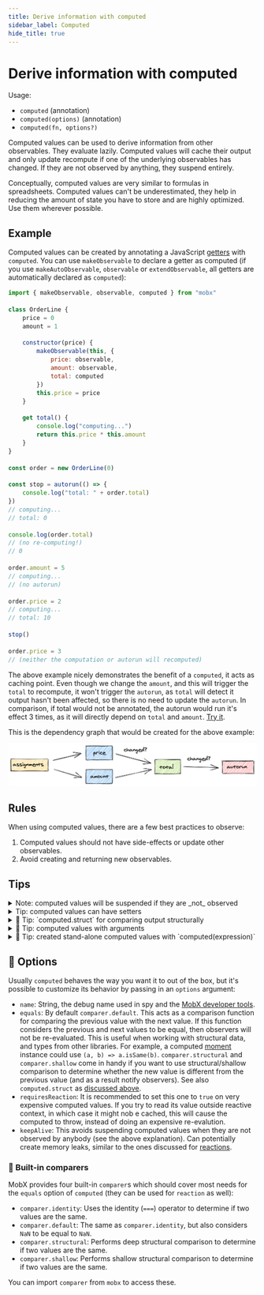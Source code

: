 ```yaml
---
title: Derive information with computed
sidebar_label: Computed
hide_title: true
---
```


<script async type="text/javascript" src="//cdn.carbonads.com/carbon.js?serve=CEBD4KQ7&placement=mobxjsorg" id="_carbonads_js"></script>

# Derive information with computed

Usage:

-   `computed` (annotation)
-   `computed(options)` (annotation)
-   `computed(fn, options?)`

Computed values can be used to derive information from other observables.
They evaluate lazily.
Computed values will cache their output and only update recompute if one of the underlying observables has changed.
If they are not observed by anything, they suspend entirely.

Conceptually, computed values are very similar to formulas in spreadsheets.
Computed values can't be underestimated, they help in reducing the amount of state you have to store and are highly optimized. Use them wherever possible.

## Example

Computed values can be created by annotating a JavaScript [getters](https://developer.mozilla.org/en-US/docs/Web/JavaScript/Reference/Functions/get) with `computed`.
You can use `makeObservable` to declare a getter as computed (if you use `makeAutoObservable`, `observable` or `extendObservable`, all getters are automatically declared as `computed`):

```javascript
import { makeObservable, observable, computed } from "mobx"

class OrderLine {
    price = 0
    amount = 1

    constructor(price) {
        makeObservable(this, {
            price: observable,
            amount: observable,
            total: computed
        })
        this.price = price
    }

    get total() {
        console.log("computing...")
        return this.price * this.amount
    }
}

const order = new OrderLine(0)

const stop = autorun(() => {
    console.log("total: " + order.total)
})
// computing...
// total: 0

console.log(order.total)
// (no re-computing!)
// 0

order.amount = 5
// computing...
// (no autorun)

order.price = 2
// computing...
// total: 10

stop()

order.price = 3
// (neither the computation or autorun will recomputed)
```

The above example nicely demonstrates the benefit of a `computed`, it acts as caching point.
Even though we change the `amount`, and this will trigger the `total` to recompute,
it won't trigger the `autorun`, as `total` will detect it output hasn't been affected, so there is no need to update the `autorun`.
In comparison, if total would not be annotated, the autorun would run it's effect 3 times,
as it will directly depend on `total` and `amount`. [Try it](https://codesandbox.io/s/computed-3cjo9?file=/src/index.tsx).

This is the dependency graph that would be created for the above example:

![computed graph](../assets/computed-example.png)

## Rules

When using computed values, there are a few best practices to observe:

1. Computed values should not have side-effects or update other observables.
2. Avoid creating and returning new observables.

## Tips

<details><summary>Note: computed values will be suspended if they are _not_ observed</summary>

It sometimes confuses people new to MobX (perhaps used to a library like [Reselect](https://github.com/reduxjs/reselect)) that if you create a computed property but don't use it anywhere in a reaction, it is not memoized and appears to be recomputed more often than necessary.
For example, if we'd extend the above example with calling `console.log(order.total)` twice, after we called `stop()`, the value would be recomputed twice.

This allows MobX to automatically suspend computations that are not actively in use,
to avoid unnecessary updates to computed values that are not being accessed. But if a computed property is _not_ in use by some reaction, computed expressions are evaluated each time their value is requested, so they just behave like a normal property.

So if you fiddle around, computed properties might not seem efficient. But when applied in a project that uses `observer`, `autorun` etc, they become very efficient.

The following code demonstrates the issue.

```javascript
// OrderLine has a computed property `total`
const line = new OrderLine(2.0)

// if you access line.total outside of a reaction it is recomputed every time
setInterval(() => {
    console.log(line.total)
}, 60)
```

It can be overridden by setting annotating with the `keepAlive` flag ([try it](https://codesandbox.io/s/computed-3cjo9?file=/src/index.tsx)) or by creating a no-op `autorun(() => { someObject.someComputed })` (which can nicely be cleaned up later if needed).
Note that both solutions have the risk of creating memory leaks; changing the default behavior here is an anti-pattern.

MobX can be configured to report an error when computeds are accessed outside an reactive context with the [`computedRequiresReaction`](configure#computedrequiresreaction) option.

</details>

<details><summary>Tip: computed values can have setters</summary>

It is possible to define a [setter](https://developer.mozilla.org/en-US/docs/Web/JavaScript/Reference/Functions/set) for computed values as well. Note that these setters cannot be used to alter the value of the computed property directly,
but they can be used as 'inverse' of the derivation. Setters are automatically marked as actions. For example:

```javascript
class Dimension {
    length = 2

    constructor() {
        makeAutoObservable(this)
    }

    get squared() {
        return this.length * this.length
    }
    set squared(value) {
        this.length = Math.sqrt(value)
    }
}
```

</details>

<details><summary>🚀 Tip: `computed.struct` for comparing output structurally </summary>

If the output of a computed value, that is structurally equivalent to the previous computation, doesn't need to notify observers, `computed.struct` can be used. It will make a structural comparison first (rather than a reference equality check) before notifying observers. Example:

```javascript
class Box {
    width = 0
    height = 0

    constructor() {
        makeObsevable(this, {
            x: observable,
            y: observable,
            topRight: computed.struct
        })
    }

    get topRight() {
        return {
            x: this.width,
            y: this.height
        }
    }
}
```

By default the output of a `computed` is compared by reference. Since the `topRight` in the above example will always produce a new result object, it is never going to be considered equal to a previous output. Unless `computed.struct` is used.

However, in the above example _we actually don't need `computed.struct`_!
Computed values normally only re-evaluate if the backing values change.
So, `topRight` will only react to changes in `width` or `height`.
Since if any of those change, we would get a different topRight coordinate anyway, `computed.struct` would never have a cache hit and be a waste of effort. So we don't need it.

In practice, `computed.struct` is less useful than it sounds; only use it if changes in the underlying observables can still lead to the same output. For example if we were rounding the coordinates first; the rounded coordinates might be equal to the previously rounded coordinates even though the underlying values aren't.

See also the `equals` [option](#option) for further customizations for determining whether the output has changed.

</details>

<details><summary>🚀 Tip: computed values with arguments</summary>

Although getters don't take arguments, several strategies to work with derived values that need arguments are discusses [here](computed-with-args.md).

</details>

<details><summary>🚀 Tip: created stand-alone computed values with `computed(expression)`</summary>

`computed` can also be invoked directly as function.
Just like [`observable.box`](api.md#observablebox) creates a stand-alone computed value.
Use `.get()` on the returned object to get the current value of the computation.
This form of `computed` is not used very often, but in some cases where you need to pass a "boxed" computed value around it might prove useful, one such case is discussed [here](computed-with-args.md).

</details>

## 🚀 Options

Usually `computed` behaves the way you want it to out of the box, but it's possible to customize its behavior by passing in an `options` argument:

-   `name`: String, the debug name used in spy and the [MobX developer tools](https://github.com/mobxjs/mobx-devtools).
-   `equals`: By default `comparer.default`. This acts as a comparison function for comparing the previous value with the next value. If this function considers the previous and next values to be equal, then observers will not be re-evaluated. This is useful when working with structural data, and types from other libraries. For example, a computed [moment](https://momentjs.com/) instance could use `(a, b) => a.isSame(b)`. `comparer.structural` and `comparer.shallow` come in handy if you want to use structural/shallow comparison to determine whether the new value is different from the previous value (and as a result notify observers). See also `computed.struct` as [discussed above](#tips).
-   `requiresReaction`: It is recommended to set this one to `true` on very expensive computed values. If you try to read its value outside reactive context, in which case it might nob e cached, this will cause the computed to throw, instead of doing an expensive re-evalution.
-   `keepAlive`: This avoids suspending computed values when they are not observed by anybody (see the above explanation). Can potentially create memory leaks, similar to the ones discussed for [reactions](autorun.md#always-dispose-reactions).

### 🚀 Built-in comparers

MobX provides four built-in `comparer`s which should cover most needs for the `equals` option of `computed` (they can be used for `reaction` as well):

-   `comparer.identity`: Uses the identity (`===`) operator to determine if two values are the same.
-   `comparer.default`: The same as `comparer.identity`, but also considers `NaN` to be equal to `NaN`.
-   `comparer.structural`: Performs deep structural comparison to determine if two values are the same.
-   `comparer.shallow`: Performs shallow structural comparison to determine if two values are the same.

You can import `comparer` from `mobx` to access these.

